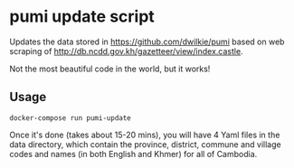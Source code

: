# pumi update script
Updates the data stored in https://github.com/dwilkie/pumi based on web scraping of http://db.ncdd.gov.kh/gazetteer/view/index.castle.

Not the most beautiful code in the world, but it works!

## Usage

```
docker-compose run pumi-update
```

Once it's done (takes about 15-20 mins), you will have 4 Yaml files in the data directory, which contain the province, district, commune and village codes and names (in both English and Khmer) for all of Cambodia.
